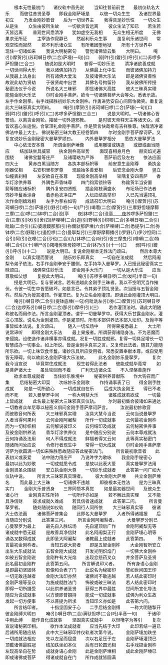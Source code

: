 <!-- { "loadSidebar": true } -->
　　根本无性最初门　　诸仪轨中首先说
　　当知往昔前前世　　最初仪轨名大乐
　　而彼往昔贤圣尊　　即我金刚萨埵是
　　以彼一切众生生　　及诸世界最初立
　　乃发金刚妙歌音　　后为一切世界主
　　我得具足妙乐性　　一切众生从是生
　　众生由彼所生故　　一切欲贪皆远离
　　彼众生法了知已　　若生若灭皆远离
　　普观世间悉清净　　犹如虚空无我相
　　无众生相无所度　　无佛果求无所证
　　主宰造作寂静已　　然起利乐众生事
　　虽复利乐诸世间　　常观空性而寂然
　　若不利乐诸众生　　有所著因堕地狱
　　所有十方世界中　　现住一切诸如来
　　我说大明秘密句　　警觉诸佛皆云集
　　大明曰。
　　唵(引)摩贺(引)苏珂嚩日啰(二合)萨埵(一句)[口　　弱]吽(引)鑁(引)呼(引)(二)苏啰多萨怛鑁(三合三)
　　随说如是大明时　　普得一切妙乐法
　　清净诸欲善成就　　一切世间得大乐
　　我以诸佛加持力　　从佛最上化中生
　　而彼诸佛加持力　　从我最上法身出
　　所有诸佛大爱法　　及彼诸佛大乐法
　　即是诸佛贤善性　　故说此劫为贤劫
　　于彼贤劫中出世　　其佛名号拘留孙
　　我从彼佛所传授　　秘密法仪于今说
　　所说名大三昧邪　　即显诸佛大高胜
　　彼大三昧真实理　　能施金刚大乐法
　　尔时金刚手菩萨。欲令一切诸佛菩萨大会等众。悉表示故。左手作金刚拳。右手戏掷胜初妙乐大金刚杵。作勇进势安自心间熙怡微笑。重复说此大三昧邪真实大明曰。
　　唵(引)摩贺(引)苏珂嚩日啰(二合)萨埵(一句)[口　　弱]吽(引)鑁(引)呼(引)(二)苏啰多萨怛鑁(三合三)
　　说是大明时。一切诸佛心皆警动。以离贪金刚轮。摧破一切外道邪教。
　　是时彼天帝释天主等诸天众。咸皆欢喜心生适悦。合掌顶礼金刚手菩萨。作是赞言快哉希有吉祥胜尊。快哉清净诸佛法中最上大士。
佛说秘密三昧大教王经卷第四
　　尔时金刚手菩萨摩诃萨。又复宣说妙乐金刚秘密大曼拏罗颂曰。
　　内外曼拏罗相分　　悉依大曼拏罗法
　　中心依法安本尊　　所谓金刚萨埵像
　　或用雕镂或铸造　　或塑或画当随应
　　结加趺坐具威容　　执金刚杵高举势
　　面现喜相身月色　　赫奕焰光遍围绕
　　诸佛宝鬘等庄严　　及诸璎珞为严饰
　　菩萨前后及左右　　依法应画四大士
　　黄赤白黑当随方　　各执本部标帜等
　　前安意生金刚尊　　勇执金刚器仗相
　　右安枳里枳罗尊　　现踰始多善爱相
　　后安念金刚大尊　　竖立仙幢表刹相
　　左安欲自在圣尊　　现彼金刚高举相
　　轮隅复安四菩萨　　香华灯涂供养尊
　　外隅色声香味尊　　四门钩索锁铃等
　　祢踰贺半当安置　　箭等随应诸标帜
　　隅外复安四贤瓶　　插金刚枝满盛水
　　布坛场已作法者　　饰妙华鬘香涂身
　　着赤色衣净庄严　　入坛应结高举印
　　入已先当遍顶礼　　次作金刚嬉戏相
　　左手为拳右如钩　　成请召印大明曰
　　唵(引)摩贺(引)苏珂嚩日啰(二合)萨埵(引)野(引)呬(一句)尸(引)竭囕(二合)摩贺(引)三摩野怛埵摩耨三摩(二合)啰(二)钵啰(二合)没[亭　　夜]钵啰(二合)没[亭　　夜](三)苏啰多萨怛鑁(三合)三摩(引)吠(引)舍(四)萨哩嚩(二合)迦(引)野嚩(引)枳唧(二合)多嚩日哩(二合引)毗踰(二合引)(五)婆誐鑁那那(引)祢儞驮那萨埵(六合)萨哩嚩(二合)悉提孕(二合)弥钵啰(二合)野蹉(七)遏怛啰(二合)曼拏梨(引)三摩野摩耨播(引)罗野(八)伊沙怛网(二合引)阿(引)讫哩(二合)沙也(二合)(九)钵啰(二合)吠(引)舍三摩曳(引)哩嚩(二合)特嚩(二合引)(十)嚩尸(引)羯噜弥昧母捺啰(二合)钵乃(引)(十一)[口　　弱]吽(引)鑁(引)呼(引)(十二)
　　说是大明已。复说金刚根本无性法门颂曰。
　　然后本尊大金刚　　以真实理而警说
　　随乐妙乐即真实　　一切自在法成就
　　然后阿阇梨令弟子依法。右手作金刚拳安于腰侧。左手持华入曼拏罗。入已授此秘密真实三昧颂曰。
　　诸佛常住妙乐法　　即金刚手大乐门
　　一切从是大乐生　　应当尊敬如父想
　　复授此大明曰。
　　唵(引)苏啰多嚩日啰(二合)发吒(半音一句)
　　授是大明已。复与誓诫言。若有违越此金刚手三昧者。我以不空明咒当作摧伏。令彼一切生中皆悉破坏。如是言已。令其弟子顶礼贤圣。次当授与五智金刚杵。然后乃为授其灌顶。作灌顶已。复为立名金刚灌顶。即诵此金刚灌顶大明曰。
　　唵(引)嚩日啰(二合引)提钵底埵(一句)何毗诜左(引)弥(二)摩贺(引)苏珂嚩日啰(二合)达啰系(引)嚩日啰(二合)那(引)摩呼(引)(三)
　　若作灌顶法时。诵此大明随称彼名而用作法。所言金刚灌顶者。谓于一切曼拏罗中。获得大乐甘露金刚水。灌注心顶故。说名为金刚灌顶。作是灌顶时。所有本部供养法本部入坛印。及抛华等事皆如本法说。复次颂曰。
　　随入一切坛场中　　所得果报悉最上
　　大士所说常谛听　　即得金刚大乐法
　　最上果报者。所谓获得诸隐身法。不为恶魔而来侵娆。设使造作诸非横事亦得成就。况复一切胜成就邪。复得一切具足增长一切智慧成办一切事业。如上所说。皆是金刚手真实之言。又复修此法者。随其力能随所乐欲。一切上味饮食华鬘。诸妙乐具所应受用者。常悉安置奉献本尊。或自受用皆无障碍。何以故此名金刚萨埵大乐法故。
　　此名金刚妙乐曼拏罗。
　　复次我今当宣说　　毕竟常住成就法
　　现生若得此法者　　彼能成就毕竟常
　　如是菩萨诸大士　　虽处轮回而不着
　　广利无边诸众生　　不入涅槃善施作
　　欲求本尊成就者　　当住妙乐胜境中
　　秘密供养普献陈　　作大钩召而广集
　　后结秘密大印契　　次咏妙乐金刚歌
　　作持诵事表了已　　得金刚手胜成就
　　如是一切所欲心　　一切成就自在乐
　　后成大执金刚王　　得已不老而不死
　　若入曼拏罗中间　　一称大明获大乐
　　诸胜成就若欲成　　一切最上皆成就
　　此名最上秘密大三昧邪真实仪轨。
　　尔时最初集会彼诸如来通达一切教者众牟尼尊以秘密义俱问金刚手菩萨摩诃萨言。
　　汝说最初妙歌音　　而彼歌音何所表
　　大三昧邪真实理　　汝具大慧今当说
　　云何当说曼拏罗　　入者当得何果利
　　云何金刚阿阇梨　　所作一切成就事
　　云何最初金刚杵　　而为一切标帜相
　　云何解说彼印义　　云何结印及成就
　　云何秘密供养事　　及彼金刚供养法
　　香华灯涂供养仪　　是中随应分别说
　　云何本尊成就法　　云何持诵及法用
　　何人不得成就法　　鲜福者得又云何
　　此等真实秘密门　　随诸所问汝应说
　　令修行者现生中　　常得一切大成就
　　尔时金刚手菩萨摩诃萨为欲圆满一切如来殊胜愿故随应答此秘密法门。
　　所言最初歌音者　　此表初义或表爱
　　法中随力用庄严　　乃说吽字为歌咏
　　我金刚手秘密心　　最初以此为妙歌
　　一切成就悉令成　　是故以此表大爱
　　真实曼拏罗法用　　金刚贤圣众围绕
　　安立执金刚大尊　　一切妙乐成就者
　　此答第一问广如大仪轨中说。
　　所言大三昧邪真实理者。
　　彼大金刚大萨埵　　共立金刚萨埵名
　　而此最上大三昧　　一切诸佛不违越
　　即彼根本无性法　　是为三昧真实门
　　金刚大乐普贤身　　三界同悟本真觉
　　如是最初器世间　　及彼众生诸心行
　　金刚真实性所持　　一切所作亦如是
　　若不解此真实理　　又不能具净信财
　　彼求成就久难成　　若具信者速成就
　　此答第二问。
　　所言曼拏罗者。
　　随处随说如仪轨　　随同行人同所依
　　大三昧邪真实等　　彼诸大士依法画
　　诸佛菩萨普集会　　此即名大曼拏罗
　　入者所得诸福报　　后当随应分别说
　　此答第三问。
　　所言金刚阿阇梨者。
　　大曼拏罗分别已　　心曼拏罗为最上
　　最先自入胜坛场　　先自灌顶后广作
　　金刚阿阇梨无等　　诸成就中悉无疑
　　是故善具净信财　　此名阿阇梨正行
　　金刚萨埵心明等　　诵洛叉数得成就
　　此即圣大阿阇梨　　诸教最上成就者
　　此答第四。
　　所言最初金刚杵者。
　　当知五欲大箭者　　即是五智金刚杵
　　大金刚智所安立　　出生大乐成就法
　　五智金刚大成就　　开发光明炽焰门
　　一切佛大金刚杵　　如彼五智金刚说
　　金刚杵有大光焰　　出现忿怒药叉众
　　并余菩萨及圣贤　　此名最初金刚杵
　　此答第五问。
　　所言解说印义者。
　　所有身语心金刚　　是即最初坚固体
　　影像和合表了门　　此说名为秘密印
　　譬如世间国王印　　一切无敢违越者
　　金刚大法印亦然　　诸佛尚不敢违越
　　若人结此密印时　　金刚萨埵等圣众
　　为施成就胜法门　　怖彼或破三昧法
　　若人结此密印时　　即得一切所摄受
　　以此供养诸圣贤　　获得三界中最胜
　　世间所宜化导法　　随应为说成就事
　　以方便即普摄持　　能成一切成就事
　　成佛为利众生故　　发起一切方便事
　　不以菩提为所求　　当知印义亦如是
　　此答第六问。
　　所言结印者。
　　十指坚固安于心　　二手后结金刚缚
　　一称大明随掣开　　彼金刚缚大明曰
　　唵(引)嚩日啰(二合)满驮怛啰(二合)吒(半音一句)
　　于诸印中用此缚　　能作自化成就事
　　坚固真实成就中　　以怛囕字为等引
　　复次宣说诸秘密印相。
　　欲作本法成就者　　应当先结于大印
　　此印若结一遍已　　后诸所用随应结
　　此中大三昧邪印并仪轨者次第今说。
　　金刚萨埵加趺坐　　一切成就法相应
　　先以左足而屈盘　　次以右足压于左
　　金刚萨埵灌顶已　　顶戴诸佛最胜冠
　　结加趺坐如本仪　　后有日轮圆光相
　　右手戏掷金刚杵　　左现高举自在势
　　成就身语心金刚　　此是金刚萨埵相
　　成此金刚萨埵已　　即成诸佛或菩萨
　　得诸成就自在门　　所作成就皆圆满
